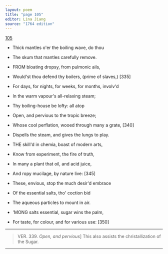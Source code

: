 ```yaml
---
layout: poem
title: "page 105"
editor: Lina Jiang
source: "1764 edition"
---
```



[105]()

- Thick mantles o'er the boiling wave, do thou
- The skum that mantles carefully remove.

- FROM bloating dropsy, from pulmonic ails,
- Would'st thou defend thy boilers, \(prime of slaves,\) [335]
- For days, for nights, for weeks, for months, involv'd
- In the warm vapour's all-relaxing steam;
- Thy boiling-house be lofty: all atop
- Open, and pervious to the tropic breeze;
- Whose cool perflation, wooed through many a grate, [340]
- Dispells the steam, and gives the lungs to play.

- THE skill'd in chemia, boast of modern arts,
- Know from experiment, the fire of truth,
- In many a plant that oil, and acid juice,
- And ropy mucilage, by nature live: [345]
- These, envious, stop the much desir'd embrace
- Of the essential salts, tho' coction bid
- The aqueous particles to mount in air.

- 'MONG salts essential, sugar wins the palm,
- For taste, for colour, and for various use: [350]

---

> VER. 339. *Open, and pervious*\] This also assists the christallization of the Sugar.

---

